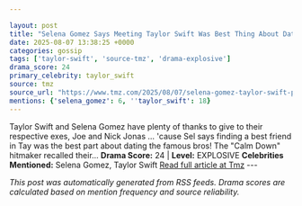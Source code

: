 ```yaml
---

layout: post
title: "Selena Gomez Says Meeting Taylor Swift Was Best Thing About Dating Jonas Brothers"
date: 2025-08-07 13:38:25 +0000
categories: gossip
tags: ['taylor-swift', 'source-tmz', 'drama-explosive']
drama_score: 24
primary_celebrity: taylor_swift
source: tmz
source_url: "https://www.tmz.com/2025/08/07/selena-gomez-taylor-swift-past-dating-jonas-brothers/"
mentions: {'selena_gomez': 6, ''taylor_swift': 18}
---
```


Taylor Swift and Selena Gomez have plenty of thanks to give to their respective exes, Joe and Nick Jonas ... 'cause Sel says finding a best friend in Tay was the best part about dating the famous bros! The "Calm Down" hitmaker recalled their… **Drama Score:** 24 | **Level:** EXPLOSIVE **Celebrities Mentioned:** Selena Gomez, Taylor Swift [Read full article at Tmz](https://www.tmz.com/2025/08/07/selena-gomez-taylor-swift-past-dating-jonas-brothers/) --- 

*This post was automatically generated from RSS feeds. Drama scores are calculated based on mention frequency and source reliability.*